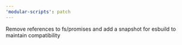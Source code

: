 ```yaml
---
'modular-scripts': patch
---
```


Remove references to fs/promises and add a snapshot for esbuild to maintain
compatibility
